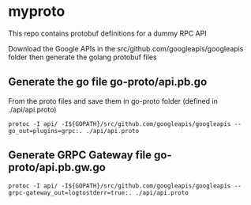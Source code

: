 # myproto

This repo contains protobuf definitions for a dummy RPC API

Download the Google APIs in the src/github.com/googleapis/googleapis folder then generate the golang protobuf files

## Generate the go file go-proto/api.pb.go 

From the proto files and save them in go-proto folder (defined in ./api/api.proto)

```
protoc -I api/ -I${GOPATH}/src/github.com/googleapis/googleapis --go_out=plugins=grpc:. ./api/api.proto
```

## Generate GRPC Gateway file go-proto/api.pb.gw.go

```
protoc -I api/ -I${GOPATH}/src/github.com/googleapis/googleapis --grpc-gateway_out=logtostderr=true:. ./api/api.proto
``` 
